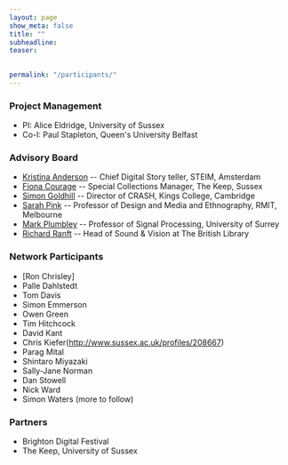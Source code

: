 ```yaml
---
layout: page
show_meta: false
title: ""
subheadline: 
teaser: 

 
permalink: "/participants/"
---
```


### Project Management

+ PI: Alice Eldridge, University of Sussex
+ Co-I: Paul Stapleton, Queen's University Belfast

### Advisory Board

+ [Kristina Anderson](http://tinything.com/?p=57) -- Chief Digital Story teller, STEIM, Amsterdam
+ [Fiona Courage](http://www.sussex.ac.uk/profiles/9183) --  Special Collections Manager, The Keep, Sussex               
+ [Simon Goldhill](http://www.classics.cam.ac.uk/directory/simon-goldhill) -- Director of CRASH, Kings College, Cambridge
+ [Sarah Pink](http://www1.rmit.edu.au/browse%3BID=vcnfenbj05lv) -- Professor of Design and Media and Ethnography, RMIT, Melbourne
+ [Mark Plumbley](http://www.surrey.ac.uk/cvssp/people/mark_plumbley/) -- Professor of Signal Processing, University of Surrey
+ [Richard Ranft](https://uk.linkedin.com/in/richardranft) -- Head of Sound & Vision at The British Library
          
### Network Participants 

+ [Ron Chrisley]
+ Palle Dahlstedt
+ Tom Davis
+ Simon Emmerson
+ Owen Green
+ Tim Hitchcock
+ David Kant
+ Chris Kiefer(http://www.sussex.ac.uk/profiles/208667)
+ Parag Mital
+ Shintaro Miyazaki
+ Sally-Jane Norman
+ Dan Stowell
+ Nick Ward
+ Simon Waters
(more to follow)
    
### Partners
+ Brighton Digital Festival
+ The Keep, University of Sussex
